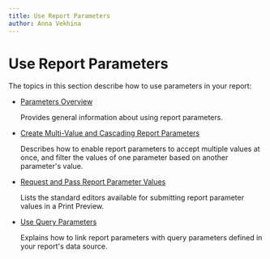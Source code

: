 ```yaml
---
title: Use Report Parameters
author: Anna Vekhina
---
```

# Use Report Parameters

The topics in this section describe how to use parameters in your report:

* [Parameters Overview](use-report-parameters/parameters-overview.md)
	
	Provides general information about using report parameters.

* [Create Multi-Value and Cascading Report Parameters](use-report-parameters/create-multi-value-and-cascading-parameters.md)
	
	Describes how to enable report parameters to accept multiple values at once, and filter the values of one parameter based on another parameter's value.

* [Request and Pass Report Parameter Values](use-report-parameters/request-and-pass-report-parameter-values.md)
	
	Lists the standard editors available for submitting report parameter values in a Print Preview.

* [Use Query Parameters](use-report-parameters/use-query-parameters.md)
	
	Explains how to link report parameters with query parameters defined in your report's data source.